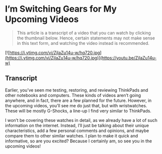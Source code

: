 # I’m Switching Gears for My Upcoming Videos

> This article is a transcript of a video that you can watch by clicking the thumbnail below. Hence, certain statements may not make sense in this text form, and watching the video instead is recommended.

[![https://i.ytimg.com/vi/ZjIaZu14u-w/hq720.jpg](https://i.ytimg.com/vi/ZjIaZu14u-w/hq720.jpg)](https://youtu.be/ZjIaZu14u-w)

## Transcript

Earlier, you’ve seen me testing, restoring, and reviewing ThinkPads and other notebooks and computers. These kinds of videos aren’t going anywhere, and in fact, there are a few planned for the future. However, in the upcoming videos, you’ll see me do just that, but with wristwatches. These will be mostly G-Shocks, a line-up I find very similar to ThinkPads.

I won’t be covering these watches in detail, as we already have a lot of such information on the internet. Instead, I’ll just be talking about their unique characteristics, add a few personal comments and opinions, and maybe compare them to other similar watches. I plan to make it quick and informative, so are you excited? Because I certainly am, so see you in the upcoming videos!

